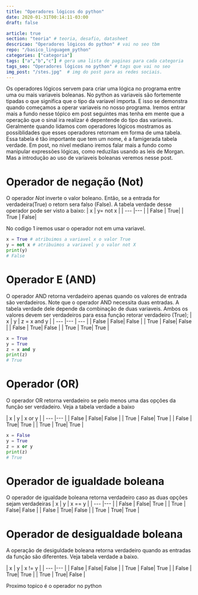 ```yaml
---
title: "Operadores lógicos do python"
date: 2020-01-31T00:14:11-03:00
draft: false

article: true
section: "teoria" # teoria, desafio, datasheet
descricao: "Operadores lógicos do python" # vai no seo tbm
repo: "/basico_linguagem_python"
categories: ["categoria"]
tags: ["a","b","c"] # gera uma lista de paginas para cada categoria
tags_seo: "Operadores lógicos no python" # tags que vai no seo
img_post: "/stes.jpg"  # img do post para as redes sociais.
---
```


Os operadores lógicos servem para criar uma lógica no programa entre uma ou mais variaveis boleanas. No python as variaveis são fortemente tipadas o que significa que o tipo da variavel importa. E isso se demonstra quando começamos a operar variaveis no nosso programa. Iremos entrar mais a fundo nesse tópico em post seguintes mas tenha em mente que a operação que o sinal ira realizar é depentende do tipo das variaveis. Geralmente quando lidamos com operadores lógicos mostramos as possiblidades que esses operadores retornam em forma de uma tabela. Essa tabela é tão importante que tem um nome, é a famigerada tabela verdade. Em post, no nivel mediano iremos falar mais a fundo como manipular expressões lógicas, como reduzilas usando as leis de Morgan. Mas a introdução ao uso de variaveis boleanas veremos nesse post.


# Operador de negação (Not)

O operador *Not* inverte o valor boleano. Então, se a entrada for verdadeira(True) o retorn sera falso (False). A tabela verdade desse operador pode ser visto a baixo:
 | x | y= not x |
 | --- |--- | 
 | False | True|
 | True | False|

 No codigo 1 iremos usar o operador not em uma variavel. 

 ```python
 x = True # atribuimos a variavel x o valor True
 y = not x # atribuimos a variavel y o valor not X
 print(y)
 # False
 ```


# Operador E (AND)
O operador AND retorna verdadeiro apenas quando os valores de entrada são verdadeiros. Note que o operador AND necessita duas entradas. A tabela verdade dele depende da combinação de duas variaveis.
Ambos os valores devem ser verdadeiros para essa função retorar verdadeiro (True);
| x | y | z = x and y |
| --- |--- | --- |
| False | False| False |
| True | False| False |
| False | True| False |
| True | True| True |

```python
x = True
y = True
z = x and y
print(z)
# True
```
# Operador (OR)

O operador OR retorna verdadeiro se pelo menos uma das opções da função ser verdadeiro. Veja a tabela verdade a baixo

 | x | y | x or y |
 | --- |--- | 
 | False | False| False |
 | True | False| True |
 | False | True| True |
 | True | True| True |


```python
x = False
y = True
z = x or y
print(z)
# True
```

# Operador de igualdade boleana

O operador de igualdade boleana retorna verdadeiro caso as duas opções sejam verdadeiras
 | x | y | x == y |
 | --- |--- | 
 | False | False| True |
 | True | False| False |
 | False | True| False |
 | True | True| True |


# Operador de desigualdade boleana

A operação de desiguldade boleana retorna verdadeiro quando as entradas da função são diferentes. Veja tabela verdade a baixo.

 | x | y | x != y |
 | --- |--- | 
 | False | False| False |
 | True | False| True |
 | False | True| True |
 | True | True| False |



Proximo topico é o operador no python
